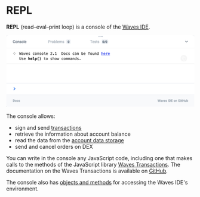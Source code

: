 # REPL

**REPL** (read–eval–print loop) is a console of the [Waves IDE](/developer-tools/waves-ide.md).

<img src="img/repl/repl.png" width="700px" />

The console allows:

* sign and send [transactions](/blockchain/transaction.md)
* retrieve the information about account balance
* read the data from the [account data storage](/blockchain/account-data-storage.md)
* send and cancel orders on DEX

You can write in the console any JavaScript code, including one that makes calls to the methods of the JavaScript library [Waves Transactions](https://github.com/wavesplatform/waves-transactions). The documentation on the Waves Transactions is available on [GitHub](https://wavesplatform.github.io/waves-transactions/).

The console also has [objects and methods](https://wavesplatform.github.io/js-test-env/modules/globalenv.html) for accessing the Waves IDE's environment.
